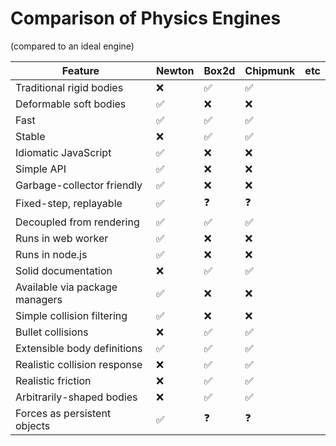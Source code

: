 # Comparison of Physics Engines

(compared to an ideal engine)

Feature                        | Newton           | Box2d            | Chipmunk         | etc
-------------------------------|------------------|------------------|------------------|-----
Traditional rigid bodies       |:x:               |:white_check_mark:|:white_check_mark:|
Deformable soft bodies         |:white_check_mark:|:x:               |:x:               |
Fast                           |:white_check_mark:|:white_check_mark:|:white_check_mark:|
Stable                         |:x:               |:white_check_mark:|:white_check_mark:|
Idiomatic JavaScript           |:white_check_mark:|:x:               |:x:               |
Simple API                     |:white_check_mark:|:x:               |:x:               |
Garbage-collector friendly     |:white_check_mark:|:x:               |:x:               |
Fixed-step, replayable         |:white_check_mark:|:question:        |:question:        |
Decoupled from rendering       |:white_check_mark:|:white_check_mark:|:white_check_mark:|
Runs in web worker             |:white_check_mark:|:x:               |:x:               |
Runs in node.js                |:white_check_mark:|:x:               |:x:               |
Solid documentation            |:x:               |:white_check_mark:|:white_check_mark:|
Available via package managers |:white_check_mark:|:x:               |:x:               |
Simple collision filtering     |:white_check_mark:|:x:               |:x:               |
Bullet collisions              |:x:               |:white_check_mark:|:white_check_mark:|
Extensible body definitions    |:white_check_mark:|:white_check_mark:|:white_check_mark:|
Realistic collision response   |:x:               |:white_check_mark:|:white_check_mark:|
Realistic friction             |:x:               |:white_check_mark:|:white_check_mark:|
Arbitrarily-shaped bodies      |:x:               |:white_check_mark:|:white_check_mark:|
Forces as persistent objects   |:white_check_mark:|:question:        |:question:        |
